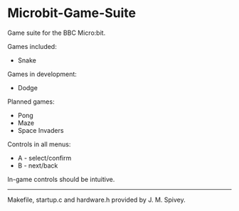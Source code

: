 # Microbit-Game-Suite
Game suite for the BBC Micro:bit.

Games included:
* Snake

Games in development:
* Dodge

Planned games:
* Pong
* Maze
* Space Invaders

Controls in all menus:
* A - select/confirm
* B - next/back

In-game controls should be intuitive.

- - - -

Makefile, startup.c and hardware.h provided by J. M. Spivey.
